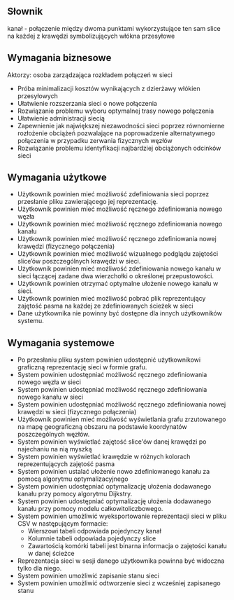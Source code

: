 ## Słownik
kanał - połączenie między dwoma punktami wykorzystujące ten sam slice na każdej z krawędzi symbolizujących włókna przesyłowe


## Wymagania biznesowe
Aktorzy: osoba zarządzająca rozkładem połączeń w sieci

* Próba minimalizacji kosztów wynikających z dzierżawy włókien przesyłowych
* Ułatwienie rozszerzania sieci o nowe połączenia
* Rozwiązanie problemu wyboru optymalnej trasy nowego połączenia
* Ułatwienie administracji siecią
* Zapewnienie jak największej niezawodności sieci poprzez równomierne rozłożenie obciążeń pozwalające na poprowadzenie alternatywnego połączenia w przypadku zerwania fizycznych węzłów
* Rozwiązanie problemu identyfikacji najbardziej obciążonych odcinków sieci



## Wymagania użytkowe
* Użytkownik powinien mieć możliwość zdefiniowania sieci poprzez przesłanie pliku zawierającego jej reprezentację.
* Użytkownik powinien mieć możliwość ręcznego zdefiniowania nowego węzła
* Użytkownik powinien mieć możliwość ręcznego zdefiniowania nowego kanału
* Użytkownik powinien mieć możliwość ręcznego zdefiniowania nowej krawędzi (fizycznego połączenia)
* Użytkownik powinien mieć możliwość wizualnego podglądu zajętości slice’ów poszczególnych krawędzi w sieci.
* Użytkownik powinien mieć możliwość zdefiniowania nowego kanału w sieci łączącej zadane dwa wierzchołki o określonej przepustowości.
* Użytkownik powinien otrzymać optymalne ułożenie nowego kanału w sieci.
* Użytkownik powinien mieć możliwość pobrać plik reprezentujący zajętość pasma na każdej ze zdefiniowanych ścieżek w sieci
* Dane użytkownika nie powinny być dostępne dla innych użytkowników systemu.


## Wymagania systemowe

* Po przesłaniu pliku system powinien udostępnić użytkownikowi graficzną reprezentację sieci w formie grafu.
* System powinien udostępniać możliwość ręcznego zdefiniowania nowego węzła w sieci
* System powinien udostępniać możliwość ręcznego zdefiniowania nowego kanału w sieci
* System powinien udostępniać możliwość ręcznego zdefiniowania nowej krawędzi w sieci (fizycznego połączenia)
* Użytkownik powinien mieć możliwość wyświetlania grafu zrzutowanego na mapę geograficzną obszaru na podstawie koordynatów poszczególnych węzłów. 
* System powinien wyświetlać zajętość slice'ów danej krawędzi po najechaniu na nią myszką 
* System powinien wyświetlać krawędzie w różnych kolorach reprezentujących zajętość pasma
* System powinien ustalać ułożenie nowo zdefiniowanego kanału za pomocą algorytmu optymalizacyjnego
* System powinien udostępniać optymalizację ułożenia dodawanego kanału przy pomocy algorytmu Dijkstry.
* System powinien udostępniać optymalizację ułożenia dodawanego kanału przy pomocy modelu całkowitoliczbowego.
* System powinien umożliwić wyeksportowanie reprezentacji sieci w pliku CSV w następującym formacie:
   - Wierszowi tabeli odpowiada pojedynczy kanał
   - Kolumnie tabeli odpowiada pojedynczy slice
   - Zawartością komórki tabeli jest binarna informacja o zajętości kanału w danej ścieżce 
* Reprezentacja sieci w sesji danego użytkownika powinna być widoczna tylko dla niego.
* System powinien umożliwić zapisanie stanu sieci
* System powinien umożliwić odtworzenie sieci z wcześniej zapisanego stanu